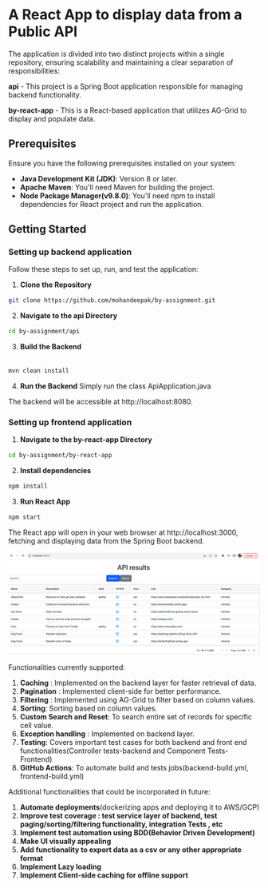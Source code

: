 # A React App to display data from a Public API

The application is divided into two distinct projects within a single repository, ensuring scalability and maintaining a clear separation of responsibilities:

**api** - This project is a Spring Boot application responsible for managing backend functionality.

**by-react-app** - This is a React-based application that utilizes AG-Grid to display and populate data.
## Prerequisites

 Ensure you have the following prerequisites installed on your system:

- **Java Development Kit (JDK)**: Version 8 or later.
- **Apache Maven**: You'll need Maven for building the project.
- **Node Package Manager(v9.8.0)**: You'll need npm to install dependencies for React project and run the application.

## Getting Started
### Setting up backend application

Follow these steps to set up, run, and test the application:

1. **Clone the Repository**

```bash
git clone https://github.com/mohandeepak/by-assignment.git
```

2. **Navigate to the api Directory**

```bash
cd by-assignment/api
```

3. **Build the Backend**

```bash

mvn clean install
```

4. **Run the Backend**
Simply run the class ApiApplication.java

The backend will be accessible at http://localhost:8080.


### Setting up frontend application

1. **Navigate to the by-react-app Directory**

```bash
cd by-assignment/by-react-app
```

2. **Install dependencies**
```bash
npm install
```
3. **Run React App**
```bash
npm start
```

The React app will open in your web browser at http://localhost:3000, fetching and displaying data from the Spring Boot backend.

![User Interface](by-react-app/public/UI.png)

Functionalities currently supported:

1. **Caching** : Implemented on the backend layer for faster retrieval of data.
2. **Pagination** : Implemented client-side for better performance.
3. **Filtering** : Implemented using AG-Grid to filter based on column values.
4. **Sorting**: Sorting based on column values.
5. **Custom Search and Reset**: To search entire set of  records for specific cell value.
6. **Exception handling** : Implemented on backend layer.
7. **Testing**: Covers important test cases for both backend and front end functionalities(Controller tests-backend and Component Tests-Frontend)
8. **GitHub Actions**: To automate build and tests jobs(backend-build.yml, frontend-build.yml)

Additional functionalities that could be incorporated in future:

1. **Automate deployments**(dockerizing apps and deploying it to AWS/GCP)
2. **Improve test coverage : test service layer of backend, test paging/sorting/filtering functionality, integration Tests , etc**
3. **Implement test automation using BDD(Behavior Driven Development)**
4. **Make UI visually appealing**
5. **Add functionality to export data as a csv or any other appropriate format**
6. **Implement Lazy loading**
7. **Implement Client-side caching for offline support**